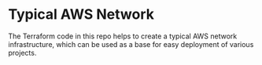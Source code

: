 # Typical AWS Network
The Terraform code in this repo helps to create a typical AWS network infrastructure, which can be used as a base for easy deployment of various projects. 
